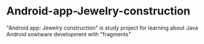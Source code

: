 # Android-app-Jewelry-construction
"Android app: Jewelry construction" is study project for learning about Java Android sowtware development with "fragments"
